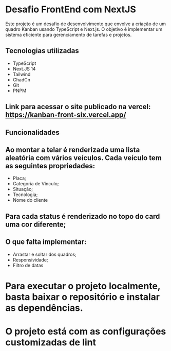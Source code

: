 # Desafio FrontEnd com NextJS

Este projeto é um desafio de desenvolvimento que envolve a criação de um quadro Kanban usando TypeScript e Next.js. O objetivo é implementar um sistema eficiente para gerenciamento de tarefas e projetos.

## Tecnologias utilizadas
- TypeScript
- Next.JS 14
- Tailwind
- ChadCn
- Git
- PNPM

## Link para acessar o site publicado na vercel: https://kanban-front-six.vercel.app/

## Funcionalidades

## Ao montar a telar é renderizada uma lista aleatória com vários veículos. Cada veículo tem as seguintes propriedades:
  - Placa;
  - Categoria de Vínculo;
  - Situação;
  - Tecnologia;
  - Nome do cliente

## Para cada status é renderizado no topo do card uma cor diferente;

## O que falta implementar:
  - Arrastar e soltar dos quadros;
  - Responsividade;
  - Filtro de datas

# Para executar o projeto localmente, basta baixar o repositório e instalar as dependências.
# O projeto está com as configurações customizadas de lint
